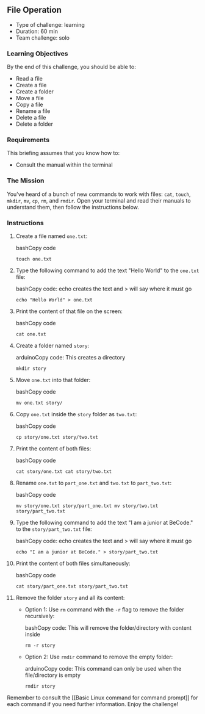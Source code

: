 ## File Operation

- Type of challenge: learning
- Duration: 60 min
- Team challenge: solo

### Learning Objectives

By the end of this challenge, you should be able to:

- Read a file
- Create a file
- Create a folder
- Move a file
- Copy a file
- Rename a file
- Delete a file
- Delete a folder

### Requirements

This briefing assumes that you know how to:

- Consult the manual within the terminal

### The Mission

You've heard of a bunch of new commands to work with files: `cat`, `touch`, `mkdir`, `mv`, `cp`, `rm`, and `rmdir`. Open your terminal and read their manuals to understand them, then follow the instructions below.

### Instructions

1. Create a file named `one.txt`:
    
    bashCopy code
    
    `touch one.txt`
    
2. Type the following command to add the text "Hello World" to the `one.txt` file:
    
    bashCopy code: echo creates the text and > will say where it must go
    
    `echo "Hello World" > one.txt`
    
3. Print the content of that file on the screen:
    
    bashCopy code
    
    `cat one.txt`
    
4. Create a folder named `story`:
    
    arduinoCopy code: This creates a directory
    
    `mkdir story`
    
5. Move `one.txt` into that folder:
    
    bashCopy code
    
    `mv one.txt story/`
    
6. Copy `one.txt` inside the `story` folder as `two.txt`:
    
    bashCopy code
    
    `cp story/one.txt story/two.txt`
    
7. Print the content of both files:
    
    bashCopy code
    
    `cat story/one.txt cat story/two.txt`
    
8. Rename `one.txt` to `part_one.txt` and `two.txt` to `part_two.txt`:
    
    bashCopy code
    
    `mv story/one.txt story/part_one.txt mv story/two.txt story/part_two.txt`
    
9. Type the following command to add the text "I am a junior at BeCode." to the `story/part_two.txt` file:
    
    bashCopy code: echo creates the text and > will say where it must go
    
    `echo "I am a junior at BeCode." > story/part_two.txt`
    
10. Print the content of both files simultaneously:
    
    bashCopy code
    
    `cat story/part_one.txt story/part_two.txt`
    
11. Remove the folder `story` and all its content:
    
    - Option 1: Use `rm` command with the `-r` flag to remove the folder recursively:
        
        bashCopy code: This will remove the folder/directory with content inside
        
        `rm -r story`
        
    - Option 2: Use `rmdir` command to remove the empty folder:
        
        arduinoCopy code: This command can only be used when the file/directory is empty
        
        `rmdir story`
        

Remember to consult the [[Basic Linux command for command prompt]] for each command if you need further information. Enjoy the challenge!